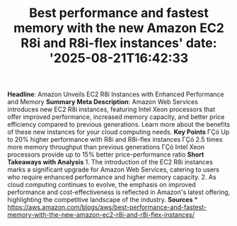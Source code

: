 ﻿---
title: "Best performance and fastest memory with the new Amazon EC2 R8i and R8i-flex instances'
date: '2025-08-21T16:42:33"
category: "Markets"
summary: ""
slug: "best performance and fastest memory with the new amazon ec2 "
source_urls:
  - "https://aws.amazon.com/blogs/aws/best-performance-and-fastest-memory-with-the-new-amazon-ec2-r8i-and-r8i-flex-instances/"
seo:
  title: "Best performance and fastest memory with the new Amazon EC2 R8i and R8i-flex instances | Hash n Hedge'
  description: '"
  keywords: ["news", "markets", "brief"]
---
**Headline**: Amazon Unveils EC2 R8i Instances with Enhanced Performance and Memory  **Summary Meta Description**: Amazon Web Services introduces new EC2 R8i instances, featuring Intel Xeon processors that offer improved performance, increased memory capacity, and better price efficiency compared to previous generations. Learn more about the benefits of these new instances for your cloud computing needs.  **Key Points**  ΓÇó Up to 20% higher performance with R8i and R8i-flex instances ΓÇó 2.5 times more memory throughput than previous generations ΓÇó Intel Xeon processors provide up to 15% better price-performance ratio  **Short Takeaways with Analysis**  1. The introduction of the EC2 R8i instances marks a significant upgrade for Amazon Web Services, catering to users who require enhanced performance and higher memory capacity. 2. As cloud computing continues to evolve, the emphasis on improved performance and cost-effectiveness is reflected in Amazon's latest offering, highlighting the competitive landscape of the industry.  **Sources**  * https://aws.amazon.com/blogs/aws/best-performance-and-fastest-memory-with-the-new-amazon-ec2-r8i-and-r8i-flex-instances/ 
